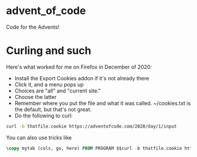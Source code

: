 # advent_of_code
Code for the Advents!

# Curling and such

Here's what worked for me on Firefox in December of 2020:
- Install the Export Cookies addon if it's not already there
- Click it, and a menu pops up
- Choices are "all" and "current site."
- Choose the latter
- Remember where you put the file and what it was called. ~/cookies.txt is the
  default, but that's not great.
- Do the following to curl:
```sh
curl -b thatfile.cookie https://adventofcode.com/2020/day/1/input
```

You can also use tricks like
```sql
\copy mytab (cols, go, here) FROM PROGRAM $$curl -b thatfile.cookie https://adventofcode.com/2020/day/1/input$$
```
